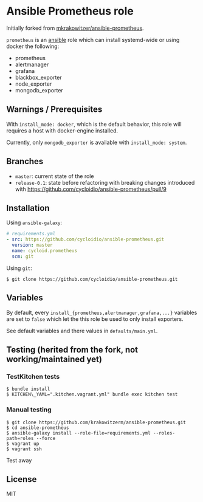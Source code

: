 # Ansible Prometheus role

Initially forked from [mkrakowitzer/ansible-prometheus](https://github.com/mkrakowitzer/ansible-prometheus).

`prometheus` is an [ansible](http://www.ansible.com) role which can install systemd-wide or using docker the following:

 * prometheus
 * alertmanager
 * grafana
 * blackbox_exporter
 * node_exporter
 * mongodb_exporter

## Warnings / Prerequisites

With `install_mode: docker`, which is the default behavior, this role will requires a host with docker-engine installed.

Currently, only `mongodb_exporter` is available with `install_mode: system`.

## Branches

* `master`: current state of the role
* `release-0.1`: state before refactoring with breaking changes introduced with https://github.com/cycloidio/ansible-prometheus/pull/9

## Installation

Using `ansible-galaxy`:

```yaml
# requirements.yml
- src: https://github.com/cycloidio/ansible-prometheus.git
  version: master
  name: cycloid.prometheus
  scm: git
```

Using `git`:

```
$ git clone https://github.com/cycloidio/ansible-prometheus.git
```

## Variables

By default, every `install_{prometheus,alertmanager,grafana,...}` variables are set to `false` which let the this role be used to only install exporters.

See default variables and there values in `defaults/main.yml`.

## Testing (herited from the fork, not working/maintained yet)

### TestKitchen tests

```
$ bundle install
$ KITCHEN\_YAML=".kitchen.vagrant.yml" bundle exec kitchen test
```

### Manual testing
```
$ git clone https://github.com/krakowitzerm/ansible-prometheus.git
$ cd ansible-prometheus
$ ansible-galaxy install --role-file=requirements.yml --roles-path=roles --force
$ vagrant up
$ vagrant ssh
```
Test away

## License
MIT
